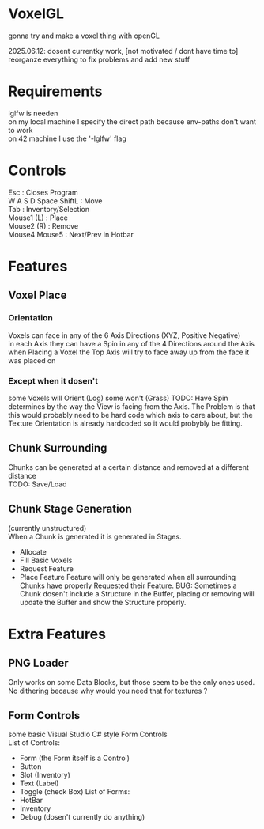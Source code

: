 # VoxelGL
gonna try and make a voxel thing with openGL

2025.06.12: dosent currentky work, [not motivated / dont have time to] reorganze everything to fix problems and add new stuff

# Requirements
lglfw is needen<br/>
on my local machine I specify the direct path because env-paths don't want to work<br/>
on 42 machine I use the '-lglfw' flag<br/>

# Controls
Esc : Closes Program<br/>
W A S D Space ShiftL : Move<br/>
Tab : Inventory/Selection<br/>
Mouse1 (L) : Place<br/>
Mouse2 (R) : Remove<br/>
Mouse4 Mouse5 : Next/Prev in Hotbar<br/>

# Features
## Voxel Place
### Orientation
Voxels can face in any of the 6 Axis Directions (XYZ, Positive Negative)<br/>
in each Axis they can have a Spin in any of the 4 Directions around the Axis<br/>
when Placing a Voxel the Top Axis will try to face away up from the face it was placed on
### Except when it dosen't
some Voxels will Orient (Log) some won't (Grass)
TODO: Have Spin determines by the way the View is facing from the Axis. The Problem is that this would probably need to be hard code which axis to care about, but the Texture Orientation is already hardcoded so it would probybly be fitting.
## Chunk Surrounding
Chunks can be generated at a certain distance and removed at a different distance<br/>
TODO: Save/Load
## Chunk Stage Generation
(currently unstructured)<br/>
When a Chunk is generated it is generated in Stages.
- Allocate
- Fill Basic Voxels
- Request Feature
- Place Feature
Feature will only be generated when all surrounding Chunks have properly Requested their Feature.
BUG: Sometimes a Chunk dosen't include a Structure in the Buffer, placing or removing will update the Buffer and show the Structure properly.

# Extra Features
## PNG Loader
Only works on some Data Blocks, but those seem to be the only ones used.<br/>
No dithering because why would you need that for textures ?<br/>
## Form Controls
some basic Visual Studio C# style Form Controls<br/>
List of Controls:
- Form (the Form itself is a Control)
- Button
- Slot (Inventory)
- Text (Label)
- Toggle (check Box)
List of Forms:
- HotBar
- Inventory
- Debug (dosen't currently do anything)

